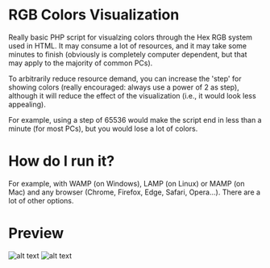 # RGB Colors Visualization

Really basic PHP script for visualzing colors through the Hex RGB system used in HTML. It may consume a lot of resources, and it may take some minutes to finish (obviously is completely computer dependent, but that may apply to the majority of common PCs). 

To arbitrarily reduce resource demand, you can increase the 'step' for showing colors (really encouraged: always use a power of 2 as step), although it will reduce the effect of the visualization (i.e., it would look less appealing).

For example, using a step of 65536 would make the script end in less than a minute (for most PCs), but you would lose a lot of colors.

# How do I run it? 
For example, with WAMP (on Windows), LAMP (on Linux) or MAMP (on Mac) and any browser (Chrome, Firefox, Edge, Safari, Opera...). There are a lot of other options.

# Preview

![alt text](https://cdn-std.dprcdn.net/files/acc_709240/fd0hGL)
![alt text](https://cdn-std.dprcdn.net/files/acc_709240/QnGahK)
